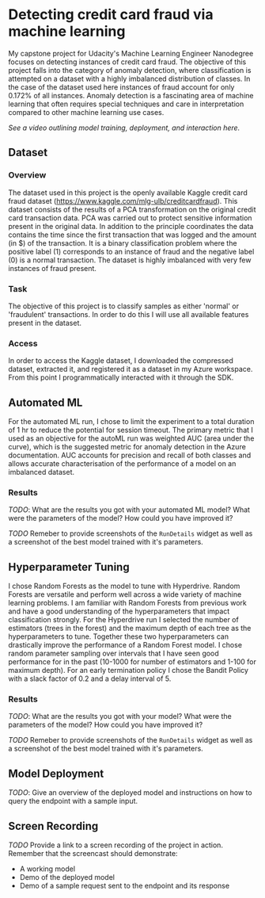 # Detecting credit card fraud via machine learning

My capstone project for Udacity's Machine Learning Engineer Nanodegree focuses on detecting instances of credit card fraud. The objective of this project falls into the category of anomaly detection, where classification is attempted on a dataset with a highly imbalanced distribution of classes. In the case of the dataset used here instances of fraud account for only 0.172% of all instances. Anomaly detection is a fascinating area of machine learning that often requires special techniques and care in interpretation compared to other machine learning use cases. 

*See a video outlining model training, deployment, and interaction here.*

## Dataset
### Overview
The dataset used in this project is the openly available Kaggle credit card fraud dataset (https://www.kaggle.com/mlg-ulb/creditcardfraud). This dataset consists of the results of a PCA transformation on the original credit card transaction data. PCA was carried out to protect sensitive information present in the original data. In addition to the principle coordinates the data contains the time since the first transaction that was logged and the amount (in $) of the transaction. It is a binary classification problem where the positive label (1) corresponds to an instance of fraud and the negative label (0) is a normal transaction. The dataset is highly imbalanced with very few instances of fraud present.

### Task
The objective of this project is to classify samples as either 'normal' or 'fraudulent' transactions. In order to do this I will use all available features present in the dataset. 

### Access
In order to access the Kaggle dataset, I downloaded the compressed dataset, extracted it, and registered it as a dataset in my Azure workspace. From this point I programmatically interacted with it through the SDK.

## Automated ML
For the automated ML run, I chose to limit the experiment to a total duration of 1 hr to reduce the potential for session timeout. The primary metric that I used as an objective for the autoML run was weighted AUC (area under the curve), which is the suggested metric for anomaly detection in the Azure documentation. AUC accounts for precision and recall of both classes and allows accurate characterisation of the performance of a model on an imbalanced dataset.

### Results
*TODO*: What are the results you got with your automated ML model? What were the parameters of the model? How could you have improved it?

*TODO* Remeber to provide screenshots of the `RunDetails` widget as well as a screenshot of the best model trained with it's parameters.

## Hyperparameter Tuning
I chose Random Forests as the model to tune with Hyperdrive. Random Forests are versatile and perform well across a wide variety of machine learning problems. I am familiar with Random Forests from previous work and have a good understanding of the hyperparameters that impact classification strongly. For the Hyperdrive run I selected the number of estimators (trees in the forest) and the maximum depth of each tree as the hyperparameters to tune. Together these two hyperparameters can drastically improve the performance of a Random Forest model. I chose random parameter sampling over intervals that I have seen good performance for in the past (10-1000 for number of estimators and 1-100 for maximum depth). For an early termination policy I chose the Bandit Policy with a slack factor of 0.2 and a delay interval of 5. 


### Results
*TODO*: What are the results you got with your model? What were the parameters of the model? How could you have improved it?

*TODO* Remeber to provide screenshots of the `RunDetails` widget as well as a screenshot of the best model trained with it's parameters.

## Model Deployment
*TODO*: Give an overview of the deployed model and instructions on how to query the endpoint with a sample input.

## Screen Recording
*TODO* Provide a link to a screen recording of the project in action. Remember that the screencast should demonstrate:
- A working model
- Demo of the deployed  model
- Demo of a sample request sent to the endpoint and its response
